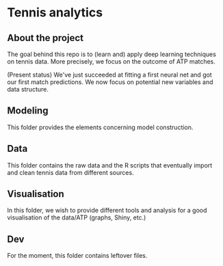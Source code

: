 # Tennis analytics

## About the project
The goal behind this repo is to (learn and) apply deep learning techniques on tennis data. More precisely,
we focus on the outcome of ATP matches.

(Present status)
We've just succeeded at fitting a first neural net and got our first match predictions. We now focus on potential new variables and data structure.

## Modeling
This folder provides the elements concerning model construction.

## Data
This folder contains the raw data and the R scripts that eventually import and clean tennis data from different sources.

## Visualisation
In this folder, we wish to provide different tools and analysis for a good visualisation of the data/ATP (graphs, Shiny, etc.)

## Dev
For the moment, this folder contains leftover files.
